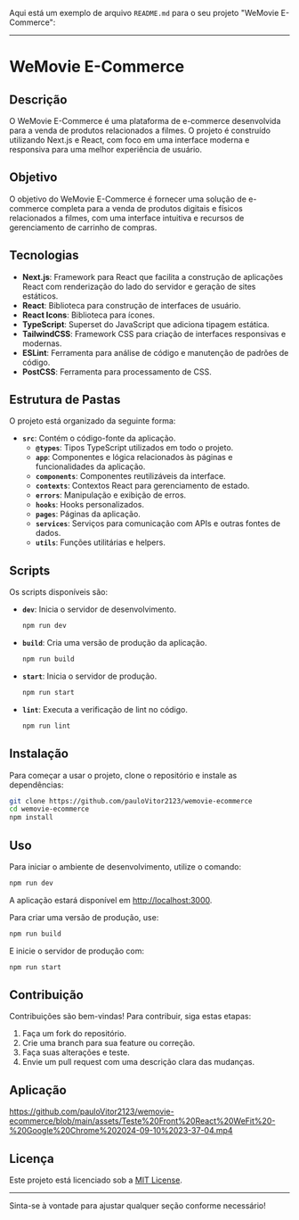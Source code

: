 Aqui está um exemplo de arquivo `README.md` para o seu projeto "WeMovie E-Commerce":

---

# WeMovie E-Commerce

## Descrição

O WeMovie E-Commerce é uma plataforma de e-commerce desenvolvida para a venda de produtos relacionados a filmes. O projeto é construído utilizando Next.js e React, com foco em uma interface moderna e responsiva para uma melhor experiência de usuário.

## Objetivo

O objetivo do WeMovie E-Commerce é fornecer uma solução de e-commerce completa para a venda de produtos digitais e físicos relacionados a filmes, com uma interface intuitiva e recursos de gerenciamento de carrinho de compras.

## Tecnologias

- **Next.js**: Framework para React que facilita a construção de aplicações React com renderização do lado do servidor e geração de sites estáticos.
- **React**: Biblioteca para construção de interfaces de usuário.
- **React Icons**: Biblioteca para ícones.
- **TypeScript**: Superset do JavaScript que adiciona tipagem estática.
- **TailwindCSS**: Framework CSS para criação de interfaces responsivas e modernas.
- **ESLint**: Ferramenta para análise de código e manutenção de padrões de código.
- **PostCSS**: Ferramenta para processamento de CSS.

## Estrutura de Pastas

O projeto está organizado da seguinte forma:

- **`src`**: Contém o código-fonte da aplicação.
  - **`@types`**: Tipos TypeScript utilizados em todo o projeto.
  - **`app`**: Componentes e lógica relacionados às páginas e funcionalidades da aplicação.
  - **`components`**: Componentes reutilizáveis da interface.
  - **`contexts`**: Contextos React para gerenciamento de estado.
  - **`errors`**: Manipulação e exibição de erros.
  - **`hooks`**: Hooks personalizados.
  - **`pages`**: Páginas da aplicação.
  - **`services`**: Serviços para comunicação com APIs e outras fontes de dados.
  - **`utils`**: Funções utilitárias e helpers.

## Scripts

Os scripts disponíveis são:

- **`dev`**: Inicia o servidor de desenvolvimento.
  ```bash
  npm run dev
  ```
- **`build`**: Cria uma versão de produção da aplicação.
  ```bash
  npm run build
  ```
- **`start`**: Inicia o servidor de produção.
  ```bash
  npm run start
  ```
- **`lint`**: Executa a verificação de lint no código.
  ```bash
  npm run lint
  ```

## Instalação

Para começar a usar o projeto, clone o repositório e instale as dependências:

```bash
git clone https://github.com/pauloVitor2123/wemovie-ecommerce
cd wemovie-ecommerce
npm install
```

## Uso

Para iniciar o ambiente de desenvolvimento, utilize o comando:

```bash
npm run dev
```

A aplicação estará disponível em [http://localhost:3000](http://localhost:3000).

Para criar uma versão de produção, use:

```bash
npm run build
```

E inicie o servidor de produção com:

```bash
npm run start
```

## Contribuição

Contribuições são bem-vindas! Para contribuir, siga estas etapas:

1. Faça um fork do repositório.
2. Crie uma branch para sua feature ou correção.
3. Faça suas alterações e teste.
4. Envie um pull request com uma descrição clara das mudanças.

## Aplicação

https://github.com/pauloVitor2123/wemovie-ecommerce/blob/main/assets/Teste%20Front%20React%20WeFit%20-%20Google%20Chrome%202024-09-10%2023-37-04.mp4

## Licença

Este projeto está licenciado sob a [MIT License](LICENSE).

---

Sinta-se à vontade para ajustar qualquer seção conforme necessário!
